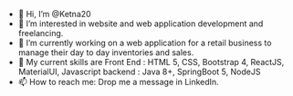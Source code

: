 - 👋 Hi, I’m @Ketna20
- 👀 I’m interested in website and web application development and freelancing.
- 🌱 I’m currently working on a web application for a retail business to manage their day to day inventories and sales.
- 💞️ My current skills are 
        Front End : HTML 5, CSS, Bootstrap 4, ReactJS, MaterialUI, Javascript
        backend : Java 8+, SpringBoot 5, NodeJS
- 📫 How to reach me: Drop me a message in LinkedIn.

<!---
Ketna20/Ketna20 is a ✨ special ✨ repository because its `README.md` (this file) appears on your GitHub profile.
You can click the Preview link to take a look at your changes.
--->
